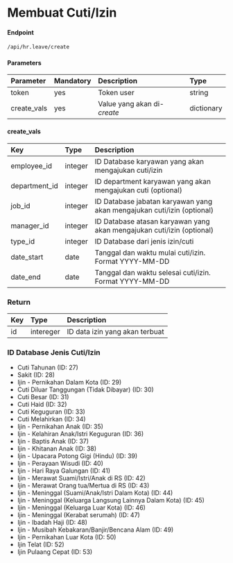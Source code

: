 # Membuat Cuti/Izin

#### Endpoint
```bash
/api/hr.leave/create
```

#### Parameters


| Parameter   | Mandatory | Description                          | Type         |
| :--------   | :-------- | :----------                          | :----------- |
| token       | yes       | Token user                           | string       |
| create_vals | yes       | Value yang akan di-<i>create</i>     | dictionary   |


#### create_vals


| Key               | Type                     | Description                                                                            |
| :---              | :---                     | :---                                                                                   |
| employee_id       | integer                  | ID Database karyawan yang akan mengajukan cuti/izin                                    |
| department_id     | integer                  | ID department karyawan yang akan mengajukan cuti (optional)                            |
| job_id            | integer                  | ID Database jabatan karyawan yang akan mengajukan cuti/izin (optional)                 |
| manager_id        | integer                  | ID Database atasan karyawan yang akan mengajukan cuti/izin (optional)                  |
| type_id           | integer                  | ID Database dari jenis izin/cuti                                                       |
| date_start        | date                     | Tanggal dan waktu mulai cuti/izin. Format YYYY-MM-DD                                   |
| date_end          | date                     | Tanggal dan waktu selesai cuti/izin. Format YYYY-MM-DD                       |


### Return

| Key               | Type                     | Description                                                                            |
| :---              | :---                     | :---                                                                                   |
| id                | intereger                | ID data izin yang akan terbuat                                                         |


### ID Database Jenis Cuti/Izin

* Cuti Tahunan (ID: 27)
* Sakit (ID: 28)
* Ijin - Pernikahan Dalam Kota (ID: 29)
* Cuti Diluar Tanggungan (Tidak Dibayar) (ID: 30)
* Cuti Besar (ID: 31)
* Cuti Haid (ID: 32)
* Cuti Keguguran (ID: 33)
* Cuti Melahirkan (ID: 34)
* Ijin - Pernikahan Anak (ID: 35)
* Ijin - Kelahiran Anak/Istri Keguguran (ID: 36)
* Ijin - Baptis Anak (ID: 37)
* Ijin - Khitanan Anak (ID: 38)
* Ijin - Upacara Potong Gigi (Hindu) (ID: 39)
* Ijin - Perayaan Wisudi (ID: 40)
* Ijin - Hari Raya Galungan (ID: 41)
* Ijin - Merawat Suami/Istri/Anak di RS (ID: 42)
* Ijin - Merawat Orang tua/Mertua di RS (ID: 43)
* Ijin - Meninggal (Suami/Anak/Istri  Dalam Kota) (ID: 44)
* Ijin - Meninggal (Keluarga Langsung Lainnya Dalam Kota) (ID: 45)
* Ijin - Meninggal (Keluarga Luar Kota) (ID: 46)
* Ijin - Meninggal (Kerabat serumah) (ID: 47)
* Ijin - Ibadah Haji (ID: 48)
* Ijin - Musibah Kebakaran/Banjir/Bencana Alam (ID: 49)
* Ijin - Pernikahan Luar Kota (ID: 50)
* Ijin Telat (ID: 52)
* Ijin Pulaang Cepat (ID: 53)
